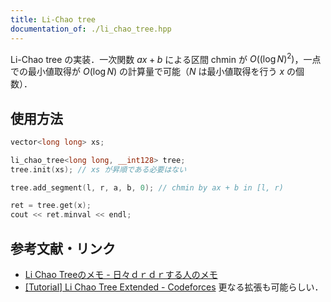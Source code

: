 ```yaml
---
title: Li-Chao tree
documentation_of: ./li_chao_tree.hpp
---
```


Li-Chao tree の実装．一次関数 $ax + b$ による区間 chmin が $O((\log N)^2)$，一点での最小値取得が $O(\log N)$ の計算量で可能（$N$ は最小値取得を行う $x$ の個数）．

## 使用方法

```cpp
vector<long long> xs;

li_chao_tree<long long, __int128> tree;
tree.init(xs); // xs が昇順である必要はない

tree.add_segment(l, r, a, b, 0); // chmin by ax + b in [l, r)

ret = tree.get(x);
cout << ret.minval << endl;
```

## 参考文献・リンク

- [Li Chao Treeのメモ - 日々ｄｒｄｒする人のメモ](https://smijake3.hatenablog.com/entry/2018/06/16/144548)
- [[Tutorial] Li Chao Tree Extended - Codeforces](https://codeforces.com/blog/entry/86731) 更なる拡張も可能らしい．
